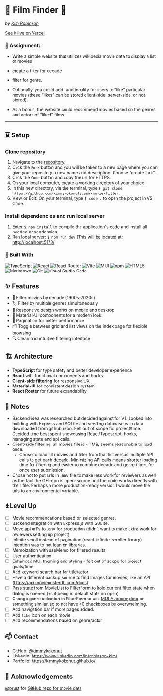 # 🎥 Film Finder 🔎
_by [Kim Robinson](https://github.com/kimmykokonut)_

<a href="https://film-finder-sigma-black.vercel.app/" alt="hosted site">See it live on Vercel</a>

### 🎯 Assignment:
  - Write a simple website that utilizes [wikipedia movie data](https://github.com/prust/wikipedia-movie-data) to display a list of movies
   - create a filter for decade
   - filter for genre.

 - Optionally, you could add functionality for users to “like” particular movies (these “likes” can be stored client-side, server-side, or not stored).
 - As a bonus, the website could recommend movies based on the genres and actors of “liked” films.

---

## ⌛ Setup

### Clone repository

1. Navigate to the [repository](https://github.com/kimmykokonut/csnw-movie-filter).
2. Click the `Fork` button and you will be taken to a new page where you can give your repository a new name and description. Choose "create fork".
3. Click the `Code` button and copy the url for HTTPS.
4. On your local computer, create a working directory of your choice.
5. In this new directory, via the terminal, type `$ git clone https://github.com/kimmykokonut/csnw-movie-filter`.
6. View or Edit: On your terminal, type `$ code .` to open the project in VS Code.

### Install dependencies and run local server
1. Enter `$ npm install` to compile the application's code and install all needed dependencies.
2. Run local server: `$ npm run dev`
(This will be located at: [http://localhost:5173/](http://localhost:5173/)

### 🔧 Built With
![TypeScript](https://img.shields.io/badge/typescript-%23007ACC.svg?style=for-the-badge&logo=typescript&logoColor=white)
![React](https://img.shields.io/badge/react-%2320232a.svg?style=for-the-badge&logo=react&logoColor=%2361DAFB)
![React Router](https://img.shields.io/badge/React_Router-CA4245?style=for-the-badge&logo=react-router&logoColor=white)
![Vite](https://img.shields.io/badge/vite-%23646CFF.svg?style=for-the-badge&logo=vite&logoColor=white)
![MUI](https://img.shields.io/badge/MUI-%230081CB.svg?style=for-the-badge&logo=mui&logoColor=white)
![npm](https://img.shields.io/badge/npm-CB3837?style=for-the-badge&logo=npm&logoColor=white)
![HTML5](https://img.shields.io/badge/html5-%23E34F26.svg?style=for-the-badge&logo=html5&logoColor=white)
![Markdown](https://img.shields.io/badge/Markdown-000000?style=for-the-badge&logo=markdown&logoColor=white)
![Git](https://img.shields.io/badge/git-%23F05033.svg?style=for-the-badge&logo=git&logoColor=white)
![Visual Studio Code](https://img.shields.io/badge/Visual%20Studio%20Code-0078d7.svg?style=for-the-badge&logo=visual-studio-code&logoColor=white)

## ✨ Features
- 🎯 Filter movies by decade (1900s-2020s)
- 🏷️ Filter by multiple genres simultaneously
- 📱 Responsive design works on mobile and desktop
- 🎨 Material-UI components for a modern look
- 📄 Pagination for better performance
- 🗂️ Toggle between grid and list views on the index page for flexible browsing
- 🔍 Clean and intuitive filtering interface

## 🏗️ Architecture
- **TypeScript** for type safety and better developer experience
- **React** with functional components and hooks
- **Client-side filtering** for responsive UX
- **Material-UI** for consistent design system
- **React Router** for future expandability

## 📝 Notes

- Backend idea was researched but decided against for V1.  Looked into building with Express and SQLite and seeding database with data downloaded from github repo. Felt out of scope for project/time.  Decided time best spent showcasing React/Typescript, hooks, managing state and api calls.
- Client-side filtering: all movies file is ~ 1MB, seems reasonable to load once.
  - Chose to load all movies and filter from that list versus multiple API calls to get each decade.  Minimizing API calls means shorter loading time for filtering and easier to combine decade and genre filters for once user submission.
- Chose not to put urls in .env file to make less work for reviewers as well as the fact the GH repo is open-source and the code works directly with their file.  Perhaps a more production-ready version I would move the urls to an environmental variable.

## ⏫ Level Up
- [ ] Movie recommendations based on selected genres.
- [ ] Backend integration with Express.js with SQLite.
- [ ] Move api url's to .env for production (didn't want to make extra work for reviewers setting up project)
- [ ] Infinite scroll instead of pagination (react-infinite-scroller library). Intention was to not lean on libraries.
- [ ] Memoization with useMemo for filtered results
- [ ] User authentication
- [ ] Enhanced MUI theming and styling - felt out of scope for project goals/time
- [ ] Add keyword search bar for title/actor
- [ ] Have a different backup source to find images for movies, like an API (https://api.movieposterdb.com/docs).
- [ ] Pass state from MovieList to FilterForm to hold current filter state when dialog is opened (vs it being in default state on open)
- [ ] Change genre selection in FilterForm to use [MUI Autocomplete](https://mui.com/material-ui/react-autocomplete/) or something similar, so to not have 40 checkboxes be overwhelming.
- [ ] Add navigation bar if more pages added.
- [ ] Add `like` icon on each movie
- [ ] Add recommendations based on genre/actor

## 📫 Contact
- GitHub: [@kimmykokonut](https://github.com/kimmykokonut)
- LinkedIn: https://www.linkedin.com/in/robinson-kim/
- Portfolio: https://kimmykokonut.github.io/


## 🙏 Acknowledgements

[@prust](https://github.com/prust) for [GitHub repo for movie data](https://github.com/prust/wikipedia-movie-data)